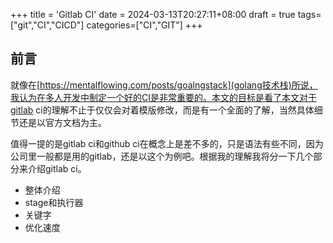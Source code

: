 +++
title = 'Gitlab CI'
date = 2024-03-13T20:27:11+08:00
draft = true
tags= ["git","CI","CICD"]
categories=["CI","GIT"]
+++

## 前言
就像在[https://mentalflowing.com/posts/goalngstack](golang技术栈)所说，我认为在多人开发中制定一个好的CI是非常重要的。本文的目标是看了本文对于gitlab ci的理解不止于仅仅会对着模版修改，而是有一个全面的了解，当然具体细节还是以官方文档为主。  

值得一提的是gitlab ci和github ci在概念上是差不多的，只是语法有些不同，因为公司里一般都是用的gitlab，还是以这个为例吧。根据我的理解我将分一下几个部分来介绍gitlab ci。
- 整体介绍
- stage和执行器
- 关键字
- 优化速度




